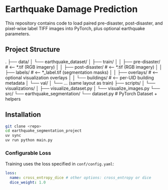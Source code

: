 # Earthquake Damage Prediction

This repository contains code to load paired pre-disaster, post-disaster, and pixel-wise label TIFF images into PyTorch, plus optional earthquake parameters.

## Project Structure

. 
├── data/
│   └── earthquake_dataset/
│       ├── train/
│       │   ├── pre-disaster/     # ⟵ *.tif (RGB imagery)
│       │   ├── post-disaster/    # ⟵ *.tif (RGB imagery)
│       │   ├── labels/           # ⟵ *_label.tif (segmentation masks)
│       │   ├── overlays/         # ⟵ optional visualization overlays
│       │   └── buildings/        # ⟵ per-UID building metadata
│       └── val/
│           └── ... (same layout as train)
├── scripts/
│   └── visualizations/
│       ├── visualize_dataset.py
│       └── visualize_images.py
└── src/
    └── earthquake_segmentation/
        └── dataset.py            # PyTorch Dataset + helpers

## Installation

```bash
git clone <repo>
cd earthquake_segmentation_project
uv sync
uv run python main.py
```

### Configurable Loss

Training uses the loss specified in `conf/config.yaml`:

```yaml
loss:
  name: cross_entropy_dice # other options: cross_entropy or dice
  dice_weight: 1.0
```
